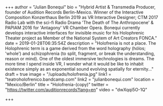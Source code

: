+++
author = "Julian Bonequi"
bio = "Hybrid Artist & Transmedia Producer, founder of Audition Records Berlin-Mexico. Winner of the Interactive Composition Konzerthaus Berlin 2019 as VR Interactive Designer; CTM 2017 Radio Lab with the sci-fi Radio Drama 'The Death of The Anthropocene' & PAPIAM 2016 for 'Antagony' VR Chamber Opera. Bonequi currently develops interactive interfaces for invisible music for his Holophrenic Theater project as Member of the National System of Art Creators FONCA."
date = 2019-01-28T06:35:54Z
description = "Holofrenia is not a place. The Holophrenic term is a game derived from the word holography (hólos; 'whole') and schizophrenia (to split, fragment, or break the understanding, reason or mind). One of the oldest immersive technologies is dreams. The more time I spend inside VR, I wonder what it would be like to inhabit existence simply as an exponential sound evolving spatially for eternity..."
draft = true
image = "/uploads/holofrenia.jpg"
link1 = "teatroholofrenico.bandcamp.com"
link2 = "julianbonequi.com"
location = "Mexico/Berlin"
title = "Holofrenia-(copy)"
twitter = "https://twitter.com/auditionrecords?lang=en"
video = "dwXqqi5O-1Q"

+++
